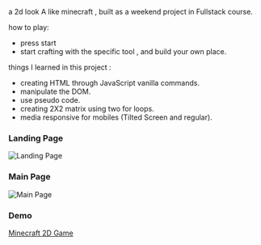 a 2d look A like minecraft , built as a weekend project in Fullstack course.

how to play:
- press start
- start crafting with the specific tool , and build your own place.

things I learned in this project :
- creating HTML through JavaScript vanilla commands.
- manipulate the DOM.
- use pseudo code.
- creating 2X2 matrix using two for loops.
- media responsive for mobiles (Tilted Screen and regular).

### Landing Page
![Landing Page](https://user-images.githubusercontent.com/92999316/184222938-1c023f97-1aae-4072-b46c-fb3cc9075718.png)

### Main Page
![Main Page](https://user-images.githubusercontent.com/92999316/184223010-ff71eec1-7673-499f-85d1-acc4a457bc5a.png)

### Demo
[Minecraft 2D Game](https://minecraft-by-jawad.netlify.app/)


